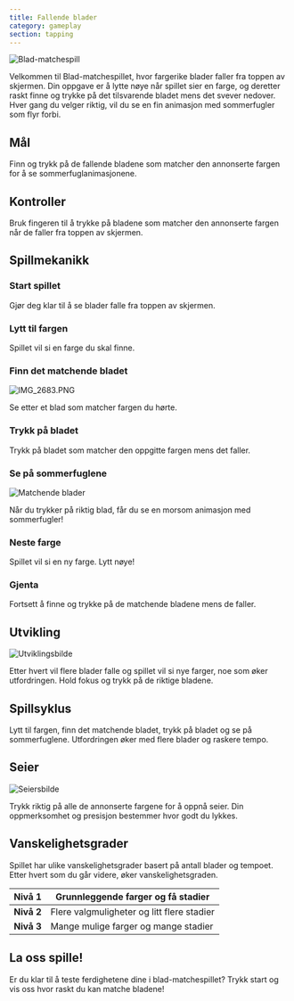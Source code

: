 ```yaml
---
title: Fallende blader
category: gameplay
section: tapping
---
```

![Blad-matchespill](https://help.studycat.com/hc/article_attachments/34975872015385)


Velkommen til Blad-matchespillet, hvor fargerike blader faller fra toppen av skjermen. Din oppgave er å lytte nøye når spillet sier en farge, og deretter raskt finne og trykke på det tilsvarende bladet mens det svever nedover. Hver gang du velger riktig, vil du se en fin animasjon med sommerfugler som flyr forbi.


## Mål


Finn og trykk på de fallende bladene som matcher den annonserte fargen for å se sommerfuglanimasjonene.


## Kontroller


Bruk fingeren til å trykke på bladene som matcher den annonserte fargen når de faller fra toppen av skjermen.


## Spillmekanikk


### Start spillet


Gjør deg klar til å se blader falle fra toppen av skjermen.


### Lytt til fargen


Spillet vil si en farge du skal finne.


### Finn det matchende bladet


![IMG_2683.PNG](https://help.studycat.com/hc/article_attachments/34823542330905)


Se etter et blad som matcher fargen du hørte.


### Trykk på bladet


Trykk på bladet som matcher den oppgitte fargen mens det faller.


### Se på sommerfuglene


![Matchende blader](https://help.studycat.com/hc/article_attachments/34975872017177)


Når du trykker på riktig blad, får du se en morsom animasjon med sommerfugler!


### Neste farge


Spillet vil si en ny farge. Lytt nøye!


### Gjenta


Fortsett å finne og trykke på de matchende bladene mens de faller.


## Utvikling


![Utviklingsbilde](https://help.studycat.com/hc/article_attachments/34918104076185)


Etter hvert vil flere blader falle og spillet vil si nye farger, noe som øker utfordringen. Hold fokus og trykk på de riktige bladene.


## Spillsyklus


Lytt til fargen, finn det matchende bladet, trykk på bladet og se på sommerfuglene. Utfordringen øker med flere blader og raskere tempo.


## Seier


![Seiersbilde](https://help.studycat.com/hc/article_attachments/34918075320217)


Trykk riktig på alle de annonserte fargene for å oppnå seier. Din oppmerksomhet og presisjon bestemmer hvor godt du lykkes.


## Vanskelighetsgrader


Spillet har ulike vanskelighetsgrader basert på antall blader og tempoet. Etter hvert som du går videre, øker vanskelighetsgraden.


| **Nivå 1** | Grunnleggende farger og få stadier |
| --- | --- |
| **Nivå 2** | Flere valgmuligheter og litt flere stadier |
| **Nivå 3** | Mange mulige farger og mange stadier |


## La oss spille!


Er du klar til å teste ferdighetene dine i blad-matchespillet? Trykk start og vis oss hvor raskt du kan matche bladene!